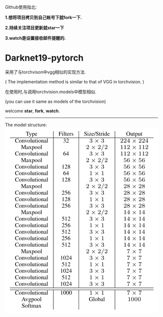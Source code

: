 GIthub使用指北:

**1.想将项目拷贝到自己帐号下就fork一下.**

**2.持续关注项目更新就star一下**

**3.watch是设置接收邮件提醒的.**

# Darknet19-pytorch

采用了与torchvison中vgg相似的实现方法.

( The implementation method is similar to that of VGG in torchvision. )

在使用时,与调用torchvision.models中模型相似.

(you can use it same as models of the torchvision)

welcome **star**, **fork**, **watch**.

---

The model structure:
![image](imgs/model.png)

